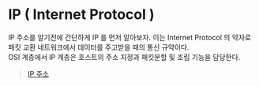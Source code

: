# IP ( Internet Protocol )

IP 주소를 알기전에 간단하게 IP 를 먼저 알아보자. 이는 Internet Protocol 의 약자로 패킷 교환 네트워크에서 데이터를 주고받을 때의 통신 규약이다.  
OSI 계층에서 IP 계층은 호스트의 주소 지정과 패킷분할 및 조립 기능을 담당한다.  

> [IP 주소](https://hyoje420.tistory.com/10)